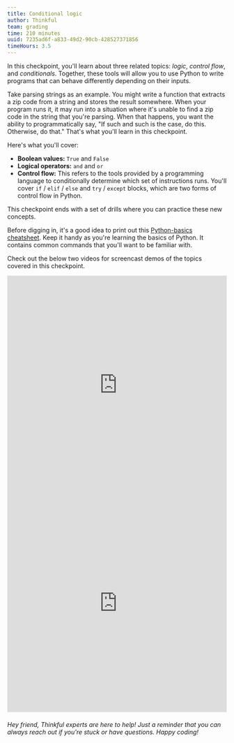 ```yaml
---
title: Conditional logic
author: Thinkful
team: grading
time: 210 minutes
uuid: 7235ad6f-a833-49d2-90cb-428527371856
timeHours: 3.5
---
```


In this checkpoint, you'll learn about three related topics: *logic*, *control flow*, and *conditionals*. Together, these tools will allow you to use Python to write programs that can behave differently depending on their inputs.

Take parsing strings as an example. You might write a function that extracts a zip code from a string and stores the result somewhere. When your program runs it, it may run into a situation where it's unable to find a zip code in the string that you're parsing. When that happens, you want the ability to programmatically say, "If such and such is the case, do this. Otherwise, do that." That's what you'll learn in this checkpoint.

Here's what you'll cover:

* **Boolean values:** `True` and `False`
* **Logical operators:** `and` and `or`
* **Control flow:** This refers to the tools provided by a programming language to conditionally determine which set of instructions runs. You'll cover `if` / `elif` / `else` and `try` / `except` blocks, which are two forms of control flow in Python.

This checkpoint ends with a set of drills where you can practice these new concepts.

Before digging in, it's a good idea to print out this [Python-basics cheatsheet](https://docs.google.com/document/d/1DQB4MgzfPYI90e6xqSQnifo0KV0dni9cK-N4wRe9CX0/edit?usp=sharing). Keep it handy as you're learning the basics of Python. It contains common commands that you'll want to be familiar with.

<jupyter notebook-name="conditional_logic" course-code="DSBC"></jupyter>


Check out the below two videos for screencast demos of the topics covered in this checkpoint.


<iframe id="kaltura_player_1590532469" src="https://cdnapisec.kaltura.com/p/2315191/sp/231519100/embedIframeJs/uiconf_id/45331192/partner_id/2315191?iframeembed=true&playerId=kaltura_player_1590532469&entry_id=1_eqyhnu2e" width="100%" height="500" allowfullscreen webkitallowfullscreen mozAllowFullScreen allow="autoplay *; fullscreen *; encrypted-media *" frameborder="0"></iframe>

<iframe id="kaltura_player_1590532485" src="https://cdnapisec.kaltura.com/p/2315191/sp/231519100/embedIframeJs/uiconf_id/45331192/partner_id/2315191?iframeembed=true&playerId=kaltura_player_1590532485&entry_id=1_8n65e1nf" width="100%" height="500" allowfullscreen webkitallowfullscreen mozAllowFullScreen allow="autoplay *; fullscreen *; encrypted-media *" frameborder="0"></iframe>

###### Hey friend, Thinkful experts are here to help! Just a reminder that you can always reach out if you're stuck or have questions. Happy coding!


